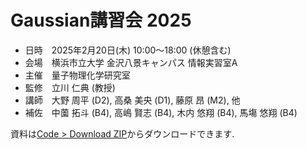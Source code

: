 # Gaussian講習会 2025

- 日時　2025年2月20日(木) 10:00～18:00 (休憩含む)
- 会場　横浜市立大学 金沢八景キャンパス 情報実習室A
- 主催　量子物理化学研究室
- 監修　立川 仁典 (教授)
- 講師　大野 周平 (D2), 高桑 美央 (D1), 藤原 昂 (M2), 他
- 補佐　中薗 拓斗 (B4), 高嶋 賢志 (B4), 木内 悠翔 (B4), 馬塲 悠翔 (B4)

資料は[Code > Download ZIP](https://codeload.github.com/ohno/GaussianWorkshop2025/zip/refs/heads/main)からダウンロードできます.
